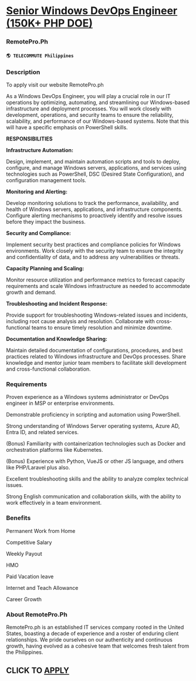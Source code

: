 # [Senior Windows DevOps Engineer (150K+ PHP DOE)](https://www.remotewlb.com/apply/senior-windows-devops-engineer-150k-php-doe)  
### RemotePro.Ph  
#### `🌎 TELECOMMUTE Philippines`  

### **Description**

To apply visit our website RemotePro.ph

As a Windows DevOps Engineer, you will play a crucial role in our IT operations by optimizing, automating, and streamlining our Windows-based infrastructure and deployment processes. You will work closely with development, operations, and security teams to ensure the reliability, scalability, and performance of our Windows-based systems. Note that this will have a specific emphasis on PowerShell skills.

 **RESPONSIBILITIES**

 **Infrastructure Automation:**

Design, implement, and maintain automation scripts and tools to deploy, configure, and manage Windows servers, applications, and services using technologies such as PowerShell, DSC (Desired State Configuration), and configuration management tools.

 **Monitoring and Alerting:**

Develop monitoring solutions to track the performance, availability, and health of Windows servers, applications, and infrastructure components. Configure alerting mechanisms to proactively identify and resolve issues before they impact the business.

 **Security and Compliance:**

Implement security best practices and compliance policies for Windows environments. Work closely with the security team to ensure the integrity and confidentiality of data, and to address any vulnerabilities or threats.

 **Capacity Planning and Scaling:**

Monitor resource utilization and performance metrics to forecast capacity requirements and scale Windows infrastructure as needed to accommodate growth and demand.

 **Troubleshooting and Incident Response:**

Provide support for troubleshooting Windows-related issues and incidents, including root cause analysis and resolution. Collaborate with cross-functional teams to ensure timely resolution and minimize downtime.

 **Documentation and Knowledge Sharing:**

Maintain detailed documentation of configurations, procedures, and best practices related to Windows infrastructure and DevOps processes. Share knowledge and mentor junior team members to facilitate skill development and cross-functional collaboration.

###  **Requirements**

Proven experience as a Windows systems administrator or DevOps engineer in MSP or enterprise environments.

Demonstrable proficiency in scripting and automation using PowerShell.

Strong understanding of Windows Server operating systems, Azure AD, Entra ID, and related services.

(Bonus) Familiarity with containerization technologies such as Docker and orchestration platforms like Kubernetes.

(Bonus) Experience with Python, VueJS or other JS language, and others like PHP/Laravel plus also.

Excellent troubleshooting skills and the ability to analyze complex technical issues.

Strong English communication and collaboration skills, with the ability to work effectively in a team environment.

###  **Benefits**

Permanent Work from Home

Competitive Salary

Weekly Payout

HMO

Paid Vacation leave

Internet and Teach Allowance

Career Growth

###  **About RemotePro.Ph**

RemotePro.ph is an established IT services company rooted in the United States, boasting a decade of experience and a roster of enduring client relationships. We pride ourselves on our authenticity and continuous growth, having evolved as a cohesive team that welcomes fresh talent from the Philippines.

  
## CLICK TO [APPLY](https://www.remotewlb.com/apply/senior-windows-devops-engineer-150k-php-doe)

